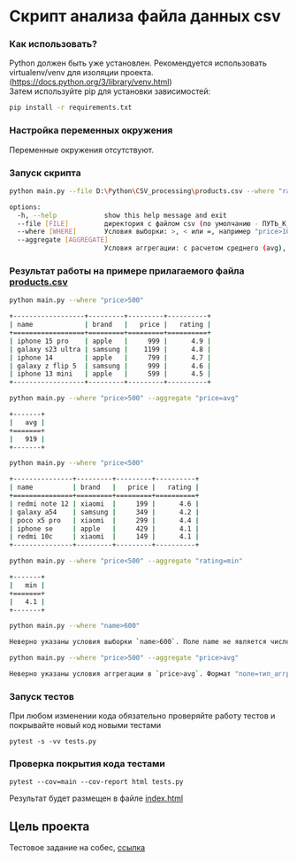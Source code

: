 # Скрипт анализа файла данных csv


### Как использовать?
Python должен быть уже установлен.
Рекомендуется использовать virtualenv/venv для изоляции проекта.
(https://docs.python.org/3/library/venv.html)  
Затем используйте pip для установки зависимостей:
```sh
pip install -r requirements.txt
```

### Настройка переменных окружения
Переменные окружения отсутствуют.

### Запуск скрипта
```sh
python main.py --file D:\Python\CSV_processing\products.csv --where "rating>4.0" --aggregate "rating>min"
```
```sh
options:
  -h, --help            show this help message and exit
  --file [FILE]         директория с файлом csv (по умолчанию - ПУТЬ_К_ПАПКЕ_СО_СКРИПТОМ/products.csv)
  --where [WHERE]       Условия выборки: >, < или =, например "price>1000"
  --aggregate [AGGREGATE]
                        Условия аггрегации: с расчетом среднего (avg), минимального (min) и максимального (max) значения, например "price=avg" или "rating=max"

```

### Результат работы на примере прилагаемого файла [products.csv](products.csv)

```sh
python main.py --where "price>500"
```
```sh
+------------------+---------+---------+----------+
| name             | brand   |   price |   rating |
+==================+=========+=========+==========+
| iphone 15 pro    | apple   |     999 |      4.9 |
| galaxy s23 ultra | samsung |    1199 |      4.8 |
| iphone 14        | apple   |     799 |      4.7 |
| galaxy z flip 5  | samsung |     999 |      4.6 |
| iphone 13 mini   | apple   |     599 |      4.5 |
+------------------+---------+---------+----------+
```

```sh
python main.py --where "price>500" --aggregate "price=avg"
```
```sh
+-------+
|   avg |
+=======+
|   919 |
+-------+
```

```sh
python main.py --where "price<500"
```
```sh
+---------------+---------+---------+----------+
| name          | brand   |   price |   rating |
+===============+=========+=========+==========+
| redmi note 12 | xiaomi  |     199 |      4.6 |
| galaxy a54    | samsung |     349 |      4.2 |
| poco x5 pro   | xiaomi  |     299 |      4.4 |
| iphone se     | apple   |     429 |      4.1 |
| redmi 10c     | xiaomi  |     149 |      4.1 |
+---------------+---------+---------+----------+
```

```sh
python main.py --where "price<500" --aggregate "rating=min"
```
```sh
+-------+
|   min |
+=======+
|   4.1 |
+-------+
```

```sh
python main.py --where "name>600"
```
```sh
Неверно указаны условия выборки `name>600`. Поле name не является числовым.
```

```sh
python main.py --where "price>500" --aggregate "price>avg"
```
```sh
Неверно указаны условия аггрегации в `price>avg`. Формат "поле=тип_аггрегации (['avg', 'min', 'max'])"
```

### Запуск тестов
При любом изменении кода обязательно проверяйте работу тестов и покрывайте новый код новыми тестами

```shell
pytest -s -vv tests.py
```

### Проверка покрытия кода тестами
```shell
pytest --cov=main --cov-report html tests.py      
```
Результат будет размещен в файле [index.html](htmlcov/index.html)


## Цель проекта
Тестовое задание на собес, [ссылка](https://docs.google.com/document/d/1nraUeVCkbsyvjNvMAWAwgrn7w3DXHsQf15QS1eZ2F1U/edit?tab=t.0)
